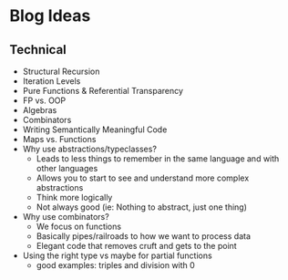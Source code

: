 # Blog Ideas

## Technical
- Structural Recursion
- Iteration Levels
- Pure Functions & Referential Transparency
- FP vs. OOP
- Algebras
- Combinators
- Writing Semantically Meaningful Code
- Maps vs. Functions
- Why use abstractions/typeclasses?
    - Leads to less things to remember in the same language and with other languages
    - Allows you to start to see and understand more complex abstractions
    - Think more logically
    - Not always good (ie: Nothing to abstract, just one thing)
- Why use combinators?
    - We focus on functions
    - Basically pipes/railroads to how we want to process data
    - Elegant code that removes cruft and gets to the point
- Using the right type vs maybe for partial functions
    - good examples: triples and division with 0
